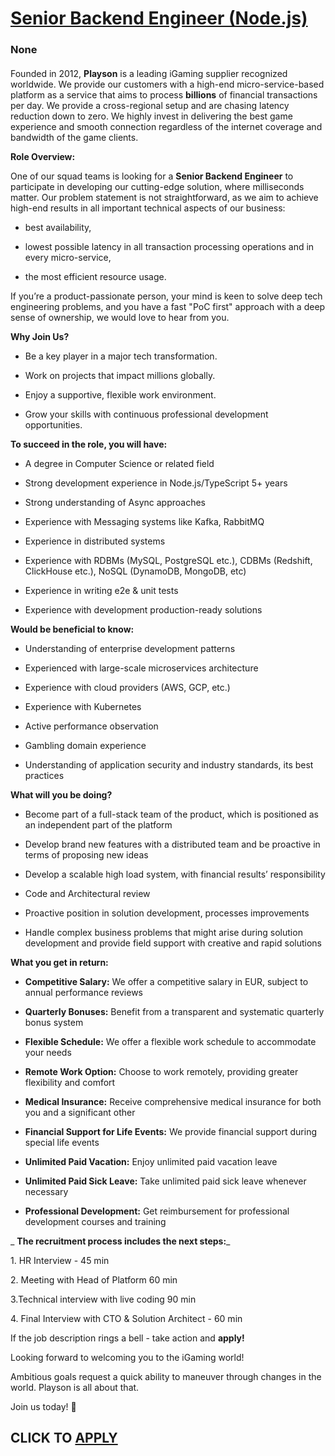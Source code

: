 # [Senior Backend Engineer (Node.js)](https://www.remotewlb.com/apply/senior-backend-engineer-node-js-137606)  
### None  
####  

Founded in 2012, **Playson** is a leading iGaming supplier recognized worldwide. We provide our customers with a high-end micro-service-based platform as a service that aims to process **billions** of financial transactions per day. We provide a cross-regional setup and are chasing latency reduction down to zero. We highly invest in delivering the best game experience and smooth connection regardless of the internet coverage and bandwidth of the game clients.

 **Role Overview:**

One of our squad teams is looking for a **Senior Backend Engineer** to participate in developing our cutting-edge solution, where milliseconds matter. Our problem statement is not straightforward, as we aim to achieve high-end results in all important technical aspects of our business:

  * best availability, 

  * lowest possible latency in all transaction processing operations and in every micro-service, 

  * the most efficient resource usage.

If you’re a product-passionate person, your mind is keen to solve deep tech engineering problems, and you have a fast "PoC first" approach with a deep sense of ownership, we would love to hear from you.

 **Why Join Us?**

  * Be a key player in a major tech transformation.

  * Work on projects that impact millions globally.

  * Enjoy a supportive, flexible work environment.

  * Grow your skills with continuous professional development opportunities.

 **To succeed in the role, you will have:**

  * A degree in Computer Science or related field

  * Strong development experience in Node.js/TypeScript 5+ years

  * Strong understanding of Async approaches

  * Experience with Messaging systems like Kafka, RabbitMQ

  * Experience in distributed systems

  * Experience with RDBMs (MySQL, PostgreSQL etc.), CDBMs (Redshift, ClickHouse etc.), NoSQL (DynamoDB, MongoDB, etc)

  * Experience in writing e2e & unit tests

  * Experience with development production-ready solutions

 **Would be beneficial to know:**

  * Understanding of enterprise development patterns

  * Experienced with large-scale microservices architecture

  * Experience with cloud providers (AWS, GCP, etc.)

  * Experience with Kubernetes

  * Active performance observation

  * Gambling domain experience

  * Understanding of application security and industry standards, its best practices

 **What will you be doing?**

  * Become part of a full-stack team of the product, which is positioned as an independent part of the platform

  * Develop brand new features with a distributed team and be proactive in terms of proposing new ideas

  * Develop a scalable high load system, with financial resultsʼ responsibility

  * Code and Architectural review

  * Proactive position in solution development, processes improvements

  * Handle complex business problems that might arise during solution development and provide field support with creative and rapid solutions

 **What you get in return:**

  *  **Competitive Salary:** We offer a competitive salary in EUR, subject to annual performance reviews

  *  **Quarterly Bonuses:** Benefit from a transparent and systematic quarterly bonus system

  *  **Flexible Schedule:** We offer a flexible work schedule to accommodate your needs

  *  **Remote Work Option:** Choose to work remotely, providing greater flexibility and comfort

  *  **Medical Insurance:** Receive comprehensive medical insurance for both you and a significant other

  *  **Financial Support for Life Events:** We provide financial support during special life events

  *  **Unlimited Paid Vacation:** Enjoy unlimited paid vacation leave

  *  **Unlimited Paid Sick Leave:** Take unlimited paid sick leave whenever necessary

  *  **Professional Development:** Get reimbursement for professional development courses and training

 _ **The recruitment process includes the next steps:**_

1\. HR Interview - 45 min

2\. Meeting with Head of Platform 60 min

3.Technical interview with live coding 90 min

4\. Final Interview with CTO & Solution Architect - 60 min

If the job description rings a bell - take action and **apply!**

Looking forward to welcoming you to the iGaming world!

Ambitious goals request a quick ability to maneuver through changes in the world. Playson is all about that.

Join us today! 🙌

  
## CLICK TO [APPLY](https://www.remotewlb.com/apply/senior-backend-engineer-node-js-137606)

